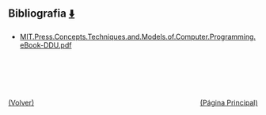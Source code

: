 
<html>
<body>
<h2>Bibliografia <a href="https://downgit.github.io/#/home?url=https://github.com/Apuntes-FIUBA/Apuntes-Electronica/tree/main/95 - Computación/9507 - Teoria del Lenguaje de Programacion/Bibliografia" style="font-size:20px">  ⬇️ </a></h2>
<ul>
    <li><a href="MIT.Press.Concepts.Techniques.and.Models.of.Computer.Programming.eBook-DDU.pdf">MIT.Press.Concepts.Techniques.and.Models.of.Computer.Programming.eBook-DDU.pdf</a></li>
</ul>
</body>
</html>





<br><br><br><br><br><a href="../" style="float: left">(Volver)</a> <a href="https://apuntes-fiuba.github.io/Apuntes-Electronica" style="float: right">(Página Principal)</a>
